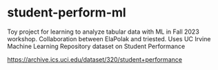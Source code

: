 # student-perform-ml
Toy project for learning to analyze tabular data with ML in Fall 2023 workshop. Collaboration between ElaPolak and triested. Uses UC Irvine Machine Learning Repository dataset on Student Performance

https://archive.ics.uci.edu/dataset/320/student+performance
